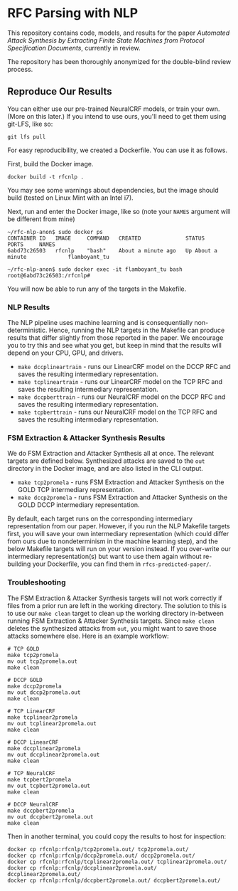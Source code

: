 # RFC Parsing with NLP

This repository contains code, models, and results for the paper *Automated Attack Synthesis by Extracting Finite State Machines from Protocol Specification Documents*, currently in review.

The repository has been thoroughly anonymized for the double-blind review process.

## Reproduce Our Results

You can either use our pre-trained NeuralCRF models, or train your own.  (More on this later.)  If you intend to use ours, you'll need to get them using git-LFS, like so:

```
git lfs pull
```

For easy reproducibility, we created a Dockerfile.  You can use it as follows.

First, build the Docker image.

```
docker build -t rfcnlp .
```

You may see some warnings about dependencies, but the image should build (tested on Linux Mint with an Intel i7).

Next, run and enter the Docker image, like so (note your `NAMES` argument will be different from mine)

```
~/rfc-nlp-anon$ sudo docker ps
CONTAINER ID   IMAGE     COMMAND   CREATED              STATUS              PORTS     NAMES
6abd73c26503   rfcnlp    "bash"    About a minute ago   Up About a minute             flamboyant_tu

~/rfc-nlp-anon$ sudo docker exec -it flamboyant_tu bash
root@6abd73c26503:/rfcnlp# 

```

You will now be able to run any of the targets in the Makefile.

### NLP Results

The NLP pipeline uses machine learning and is consequentially non-deterministic.  Hence, running the NLP targets in the Makefile can produce results that differ slightly from those reported in the paper.  We encourage you to try this and see what you get, but keep in mind that the results will depend on your CPU, GPU, and drivers.

* `make dccplineartrain` - runs our LinearCRF model on the DCCP RFC and saves the resulting intermediary representation.
* `make tcplineartrain` - runs our LinearCRF model on the TCP RFC and saves the resulting intermediary representation.
* `make dccpberttrain` - runs our NeuralCRF model on the DCCP RFC and saves the resulting intermediary representation.
* `make tcpberttrain` - runs our NeuralCRF model on the TCP RFC and saves the resulting intermediary representation.

### FSM Extraction & Attacker Synthesis Results 

We do FSM Extraction and Attacker Synthesis all at once.  The relevant targets are defined below.  Synthesized attacks are saved to the `out` directory in the Docker image, and are also listed in the CLI output.  

* `make tcp2promela` - runs FSM Extraction and Attacker Synthesis on the GOLD TCP intermediary representation.
* `make dccp2promela` - runs FSM Extraction and Attacker Synthesis on the GOLD DCCP intermediary representation.

By default, each target runs on the corresponding intermediary representation from our paper.  However, if you run the NLP Makefile targets first, you will save your own intermediary representation (which could differ from ours due to nondeterminism in the machine learning step), and the below Makefile targets will run on your version instead.  If you over-write our intermediary representation(s) but want to use them again without re-building your Dockerfile, you can find them in `rfcs-predicted-paper/`.

### Troubleshooting

The FSM Extraction & Attacker Synthesis targets will not work correctly if files from a prior run are left in the working directory.  The solution to this is to use our `make clean` target to clean up the working directory in-between running FSM Extraction & Attacker Synthesis targets.  Since `make clean` deletes the synthesized attacks from `out`, you might want to save those attacks somewhere else.  Here is an example workflow:

```
# TCP GOLD
make tcp2promela
mv out tcp2promela.out
make clean

# DCCP GOLD
make dccp2promela
mv out dccp2promela.out
make clean

# TCP LinearCRF
make tcplinear2promela
mv out tcplinear2promela.out
make clean

# DCCP LinearCRF
make dccplinear2promela
mv out dccplinear2promela.out
make clean

# TCP NeuralCRF
make tcpbert2promela
mv out tcpbert2promela.out
make clean

# DCCP NeuralCRF
make dccpbert2promela
mv out dccpbert2promela.out
make clean
```

Then in another terminal, you could copy the results to host for inspection:

```
docker cp rfcnlp:rfcnlp/tcp2promela.out/ tcp2promela.out/
docker cp rfcnlp:rfcnlp/dccp2promela.out/ dccp2promela.out/
docker cp rfcnlp:rfcnlp/tcplinear2promela.out/ tcplinear2promela.out/
docker cp rfcnlp:rfcnlp/dccplinear2promela.out/ dccplinear2promela.out/
docker cp rfcnlp:rfcnlp/dccpbert2promela.out/ dccpbert2promela.out/
```
